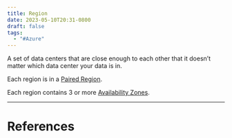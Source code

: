 ```yaml
---
title: Region
date: 2023-05-10T20:31-0800
draft: false
tags:
  - "#Azure"
---
```


A set of data centers that are close enough to each other that it doesn’t matter which data center your data is in.

Each region is in a [Paired Region](/study/factoids/computer/microsoft/azure/region/paired-region).

Each region contains 3 or more [Availability Zones](/study/factoids/computer/microsoft/azure/region/availability-zones).


---
# References
